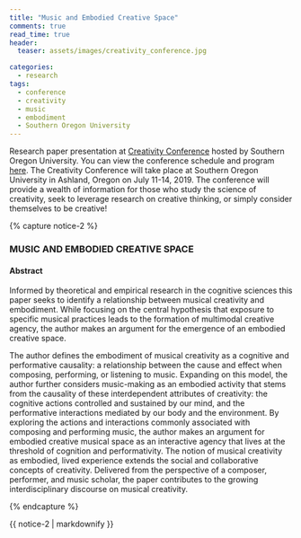 ```yaml
---
title: "Music and Embodied Creative Space"
comments: true
read_time: true
header:
  teaser: assets/images/creativity_conference.jpg

categories:
  - research
tags:
  - conference
  - creativity
  - music
  - embodiment
  - Southern Oregon University
---
```


Research paper presentation at [Creativity Conference][creativity_conference] hosted by Southern Oregon University. You can view the conference schedule and program [here][creativity_conference_program]. The Creativity Conference will take place at Southern Oregon University in Ashland, Oregon on July 11-14, 2019. The conference will provide a wealth of information for those who study the science of creativity, seek to leverage research on creative thinking, or simply consider themselves to be creative!

{% capture notice-2 %}
### MUSIC AND EMBODIED CREATIVE SPACE

#### Abstract

Informed by theoretical and empirical research in the cognitive sciences this paper seeks to identify a relationship between musical creativity and embodiment. While focusing on the central hypothesis that exposure to specific musical practices leads to the formation of multimodal creative agency, the author makes an argument for the emergence of an embodied creative space.

The author defines the embodiment of musical creativity as a cognitive and performative causality: a relationship between the cause and effect when composing, performing, or listening to music. Expanding on this model, the author further considers music-making as an embodied activity that stems from the causality of these interdependent attributes of creativity: the cognitive actions controlled and sustained by our mind, and the performative interactions mediated by our body and the environment. By exploring the actions and interactions commonly associated with composing and performing music, the author makes an argument for embodied creative musical space as an interactive agency that lives at the threshold of cognition and performativity. The notion of musical creativity as embodied, lived experience extends the social and collaborative concepts of creativity. Delivered from the perspective of a composer, performer, and music scholar, the paper contributes to the growing interdisciplinary discourse on musical creativity.

{% endcapture %}

<div class="notice">{{ notice-2 | markdownify }}</div>

[creativity_conference]: https://www.soucreativityconference.com/
[creativity_conference_program]: https://www.soucreativityconference.com/program.html
